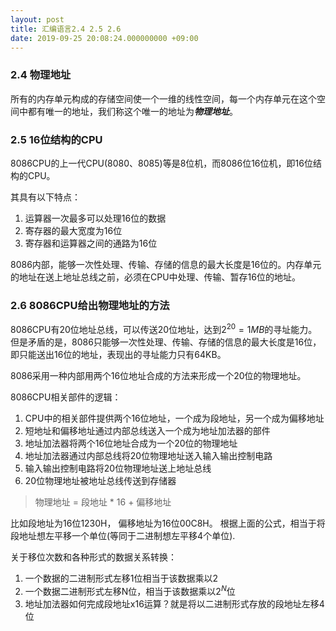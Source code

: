 ```yaml
---
layout: post
title: 汇编语言2.4 2.5 2.6
date: 2019-09-25 20:08:24.000000000 +09:00
---
```

### 2.4 物理地址
所有的内存单元构成的存储空间使一个一维的线性空间，每一个内存单元在这个空间中都有唯一的地址，我们称这个唯一的地址为***物理地址***。

### 2.5 16位结构的CPU

8086CPU的上一代CPU(8080、8085)等是8位机，而8086位16位机，即16位结构的CPU。

其具有以下特点：

1. 运算器一次最多可以处理16位的数据
2. 寄存器的最大宽度为16位
3. 寄存器和运算器之间的通路为16位

8086内部，能够一次性处理、传输、存储的信息的最大长度是16位的。内存单元的地址在送上地址总线之前，必须在CPU中处理、传输、暂存16位的地址。

### 2.6 8086CPU给出物理地址的方法

8086CPU有20位地址总线，可以传送20位地址，达到$2^{20} = 1 MB$的寻址能力。但是矛盾的是，8086只能够一次性处理、传输、存储的信息的最大长度是16位，即只能送出16位的地址，表现出的寻址能力只有64KB。

8086采用一种内部用两个16位地址合成的方法来形成一个20位的物理地址。

8086CPU相关部件的逻辑：

1. CPU中的相关部件提供两个16位地址，一个成为段地址，另一个成为偏移地址
2. 短地址和偏移地址通过内部总线送入一个成为地址加法器的部件
3. 地址加法器将两个16位地址合成为一个20位的物理地址
4. 地址加法器通过内部总线将20位物理地址送入输入输出控制电路
5. 输入输出控制电路将20位物理地址送上地址总线
6. 20位物理地址被地址总线传送到存储器

> 物理地址 = 段地址 * 16 + 偏移地址

比如段地址为16位1230H， 偏移地址为16位00C8H。 根据上面的公式，相当于将段地址想左平移一个单位(等同于二进制想左平移4个单位). 

关于移位次数和各种形式的数据关系转换：

1. 一个数据的二进制形式左移1位相当于该数据乘以2
2. 一个数据二进制形式左移N位，相当于该数据乘以$2^N$位
3. 地址加法器如何完成段地址x16运算？就是将以二进制形式存放的段地址左移4位

